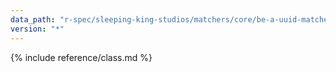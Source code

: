 ```yaml
---
data_path: "r-spec/sleeping-king-studios/matchers/core/be-a-uuid-matcher"
version: "*"
---
```


{% include reference/class.md %}
